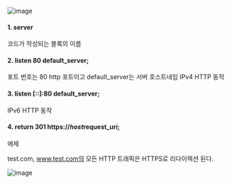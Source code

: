 ![image](https://user-images.githubusercontent.com/38831314/138405083-07d99855-4617-4f0b-93f4-66511dc422a0.png)

#### 1. server

코드가 작성되는 블록의 이름

#### 2. listen 80 default_server;

포트 번호는 80 http 포트이고 default_server는 서버 호스트네임
IPv4 HTTP 동작

#### 3. listen [::]:80 default_server;

IPv6 HTTP 동작

#### 4. return 301 https://$host$request_uri;



에제 

test.com, www.test.com의 모든 HTTP 트래픽은 HTTPS로 리다이렉션 된다.

![image](https://user-images.githubusercontent.com/38831314/138405346-9308e612-b00e-4069-b23e-9ecb1e6fff3e.png)
